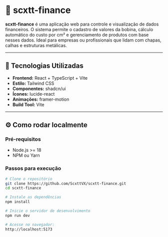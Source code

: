 # 💸 scxtt-finance

**scxtt-finance** é uma aplicação web para controle e visualização de dados financeiros. O sistema permite o cadastro de valores da bobina, cálculo automático do custo por cm² e gerenciamento de produtos com base nesses dados. Ideal para empresas ou profissionais que lidam com chapas, calhas e estruturas metálicas.

---

## 🚀 Tecnologias Utilizadas

- **Frontend:** React + TypeScript + Vite
- **Estilo:** Tailwind CSS
- **Componentes:** shadcn/ui
- **Ícones:** lucide-react
- **Animações:** framer-motion
- **Build Tool:** Vite

---

## ⚙️ Como rodar localmente

### Pré-requisitos

- Node.js >= 18
- NPM ou Yarn

### Passos para execução

```bash
# Clone o repositório
git clone https://github.com/ScxttVX/scxtt-finance.git
cd scxtt-finance

# Instale as dependências
npm install

# Inicie o servidor de desenvolvimento
npm run dev

# Acesse no navegador:
http://localhost:5173
```
